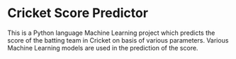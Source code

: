 # Cricket Score Predictor

This is a Python language Machine Learning project which predicts the score of the batting team in Cricket on basis of various parameters.
Various Machine Learning models are used in the prediction of the score.
